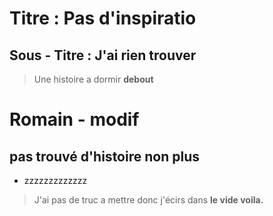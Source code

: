 # Titre : Pas d'inspiratio

## Sous - Titre : J'ai rien trouver 

> Une histoire a dormir **debout** 

# Romain - modif 

## pas trouvé d'histoire non plus

* zzzzzzzzzzzzz

> J'ai pas de truc a mettre donc j'écirs dans **le vide voila.**
